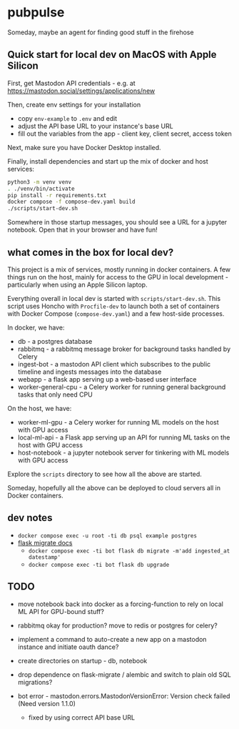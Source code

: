 # pubpulse

Someday, maybe an agent for finding good stuff in the firehose

## Quick start for local dev on MacOS with Apple Silicon

First, get Mastodon API credentials - e.g. at https://mastodon.social/settings/applications/new

Then, create env settings for your installation
  - copy `env-example` to `.env` and edit
  - adjust the API base URL to your instance's base URL
  - fill out the variables from the app - client key, client secret, access token

Next, make sure you have Docker Desktop installed.

Finally, install dependencies and start up the mix of docker and host services:
```bash
python3 -m venv venv
. ./venv/bin/activate
pip install -r requirements.txt
docker compose -f compose-dev.yaml build
./scripts/start-dev.sh
```

Somewhere in those startup messages, you should see a URL for a jupyter notebook. Open that in your browser and have fun!

## what comes in the box for local dev?

This project is a mix of services, mostly running in docker containers. A few things run on the host, mainly for access to the GPU in local development - particularly when using an Apple Silicon laptop.

Everything overall in local dev is started with `scripts/start-dev.sh`. This script uses Honcho with `Procfile-dev` to launch both a set of containers with Docker Compose (`compose-dev.yaml`) and a few host-side processes.

In docker, we have:

- db - a postgres database
- rabbitmq - a rabbitmq message broker for background tasks handled by Celery
- ingest-bot - a mastodon API client which subscribes to the public timeline and ingests messages into the database
- webapp - a flask app serving up a web-based user interface
- worker-general-cpu - a Celery worker for running general background tasks that only need CPU

On the host, we have:

- worker-ml-gpu - a Celery worker for running ML models on the host with GPU access
- local-ml-api - a Flask app serving up an API for running ML tasks on the host with GPU access
- host-notebook - a jupyter notebook server for tinkering with ML models with GPU access

Explore the `scripts` directory to see how all the above are started.

Someday, hopefully all the above can be deployed to cloud servers all in Docker containers.

## dev notes

- `docker compose exec -u root -ti db psql example postgres`
- [flask migrate docs](https://flask-migrate.readthedocs.io/en/latest/index.html)
  - `docker compose exec -ti bot flask db migrate -m'add ingested_at datestamp'`
  - `docker compose exec -ti bot flask db upgrade`

## TODO

- move notebook back into docker as a forcing-function to rely on local ML API for GPU-bound stuff?

- rabbitmq okay for production? move to redis or postgres for celery?

- implement a command to auto-create a new app on a mastodon instance and initiate oauth dance?

- create directories on startup - db, notebook

- drop dependence on flask-migrate / alembic and switch to plain old SQL migrations?

- bot error - mastodon.errors.MastodonVersionError: Version check failed (Need version 1.1.0)
  - fixed by using correct API base URL
